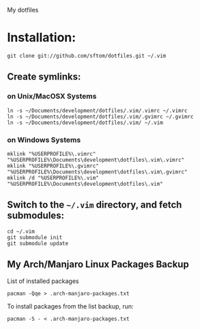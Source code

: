 My dotfiles

# Installation:

```terminal
git clone git://github.com/sftom/dotfiles.git ~/.vim
```
## Create symlinks:

### on Unix/MacOSX Systems

```terminal
ln -s ~/Documents/development/dotfiles/.vim/.vimrc ~/.vimrc
ln -s ~/Documents/development/dotfiles/.vim/.gvimrc ~/.gvimrc
ln -s ~/Documents/development/dotfiles/.vim/ ~/.vim
```
### on Windows Systems

```terminal
mklink "%USERPROFILE%\.vimrc" "%USERPROFILE%\Documents\development\dotfiles\.vim\.vimrc"
mklink "%USERPROFILE%\.gvimrc" "%USERPROFILE%\Documents\development\dotfiles\.vim\.gvimrc"
mklink /d "%USERPROFILE%\.vim" "%USERPROFILE%\Documents\development\dotfiles\.vim"
```

## Switch to the `~/.vim` directory, and fetch submodules:

```terminal
cd ~/.vim
git submodule init
git submodule update
```
## My Arch/Manjaro Linux Packages Backup

List of installed packages

```terminal
pacman -Qqe > .arch-manjaro-packages.txt
```
To install packages from the list backup, run:

```terminal
pacman -S - < .arch-manjaro-packages.txt
```

